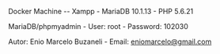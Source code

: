 Docker Machine -- Xampp - MariaDB 10.1.13 - PHP 5.6.21

MariaDB/phpmyadmin - User: root - Password: 102030


Autor: Enio Marcelo Buzaneli - Email: eniomarcelo@gmail.com

